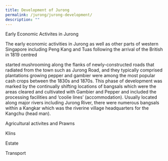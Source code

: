 ```yaml
---
title: Development of Jurong
permalink: /jurong/jurong-development/
description: ""
---
```

Early Economic Activites in Jurong

The early economic activities in Jurong as well as other parts of western Singapore including Peng Kang and Tuas following the arrival of the British in 1819 centred 

started mushrooming along the flanks of newly-constructed roads that radiated from the town such as Jurong Road, and they typically comprised plantations growing pepper and gambier were among the most popular cash crops between the 1830s and 1870s. This phase of development was marked by the continually shifting locations of bangsals which were the areas cleared and cultivated with Gambier and Pepper and included the processing facilities and ‘coolie lines’ (accommodation). Usually located along major rivers including Jurong River, there were numerous bangsals within a Kangkar which was the riverine village headquarters for the Kangchu (head man).

Agricultural activites and Prawns

Klins

Estate

Transport